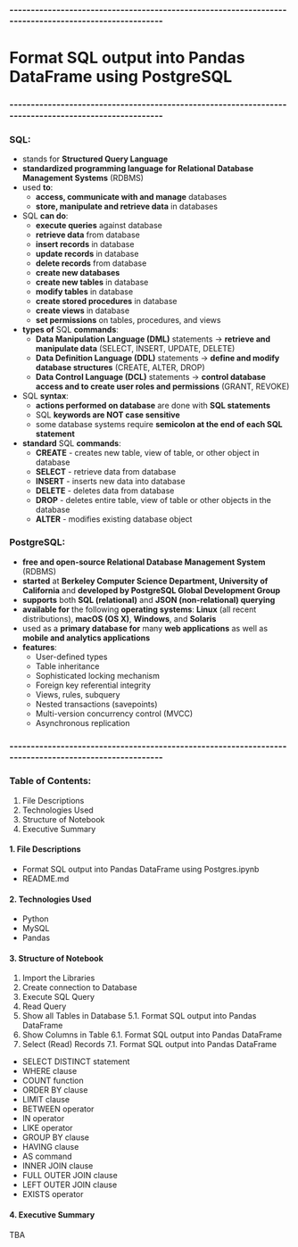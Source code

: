 ### -----------------------------------------------------------------------------------------------------
# Format SQL output into Pandas DataFrame using PostgreSQL
### -----------------------------------------------------------------------------------------------------
### SQL:
- stands for **Structured Query Language**
- **standardized programming language for Relational Database Management Systems** (RDBMS)
- used **to**:
    - **access, communicate with and manage** databases
    - **store, manipulate and retrieve data** in databases
- SQL **can do**:
    - **execute queries** against database
    - **retrieve data** from database
    - **insert records** in database
    - **update records** in database
    - **delete records** from database
    - **create new databases**
    - **create new tables** in database
    - **modify tables** in database
    - **create stored procedures** in database
    - **create views** in database
    - **set permissions** on tables, procedures, and views
- **types of** SQL **commands**:
    - **Data Manipulation Language (DML)** statements -> **retrieve and manipulate data** (SELECT, INSERT, UPDATE, DELETE)
    - **Data Definition Language (DDL)** statements -> **define and modify database structures** (CREATE, ALTER, DROP)
    - **Data Control Language (DCL)** statements -> **control database access and to create user roles and permissions** (GRANT, REVOKE)
- SQL **syntax**:
    - **actions performed on database** are done with **SQL statements**
    - SQL **keywords are NOT case sensitive**
    - some database systems require **semicolon at the end of each SQL statement**
- **standard** SQL **commands**:
    - **CREATE** - creates new table, view of table, or other object in database
    - **SELECT** - retrieve data from database
    - **INSERT** - inserts new data into database
    - **DELETE** - deletes data from database
    - **DROP** - deletes entire table, view of table or other objects in the database
    - **ALTER** - modifies existing database object

### PostgreSQL:
- **free and open-source Relational Database Management System** (RDBMS)
- **started** at **Berkeley Computer Science Department, University of California** and **developed by PostgreSQL Global Development Group**
- **supports** both **SQL (relational)** and **JSON (non-relational) querying**
- **available for** the following **operating systems**: **Linux** (all recent distributions), **macOS (OS X)**, **Windows**, and **Solaris**
- used as a **primary database for** many **web applications** as well as **mobile and analytics applications**
- **features**:
    - User-defined types
    - Table inheritance
    - Sophisticated locking mechanism
    - Foreign key referential integrity
    - Views, rules, subquery
    - Nested transactions (savepoints)
    - Multi-version concurrency control (MVCC)
    - Asynchronous replication


### -----------------------------------------------------------------------------------------------------
### Table of Contents:
1. File Descriptions
2. Technologies Used
3. Structure of Notebook
4. Executive Summary

#### 1. File Descriptions
- Format SQL output into Pandas DataFrame using Postgres.ipynb
- README.md

#### 2. Technologies Used
- Python
- MySQL
- Pandas

#### 3. Structure of Notebook
1. Import the Libraries
2. Create connection to Database
3. Execute SQL Query
4. Read Query
5. Show all Tables in Database
        5.1. Format SQL output into Pandas DataFrame
6. Show Columns in Table
        6.1. Format SQL output into Pandas DataFrame
7. Select (Read) Records
        7.1. Format SQL output into Pandas DataFrame
- SELECT DISTINCT statement
- WHERE clause
- COUNT function
- ORDER BY clause
- LIMIT clause
- BETWEEN operator
- IN operator
- LIKE operator
- GROUP BY clause
- HAVING clause
- AS command
- INNER JOIN clause
- FULL OUTER JOIN clause
- LEFT OUTER JOIN clause
- EXISTS operator

#### 4. Executive Summary
TBA
